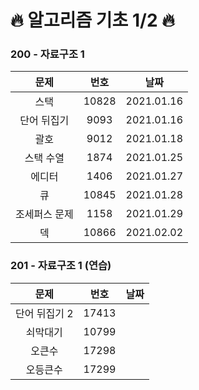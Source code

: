 # 🔥 알고리즘 기초 1/2 🔥

### 200 - 자료구조 1
| 문제  | 번호  | 날짜 | 
| :--: | :--: | :--: |
| 스택 | 10828 |   2021.01.16 | 
| 단어 뒤집기 | 9093 |   2021.01.16 | 
| 괄호 | 9012 |   2021.01.18 | 
| 스택 수열 | 1874 |   2021.01.25 | 
| 에디터 | 1406 |   2021.01.27 | 
| 큐 | 10845 |   2021.01.28 | 
| 조세퍼스 문제 | 1158 |   2021.01.29 | 
| 덱 | 10866 |   2021.02.02 | 

### 201 - 자료구조 1 (연습)
| 문제  | 번호  | 날짜 | 
| :--: | :--: | :--: |
| 단어 뒤집기 2 | 17413 | 
| 쇠막대기 | 10799 |
| 오큰수 | 17298 |
| 오등큰수 | 17299 |
